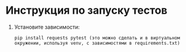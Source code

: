 # Инструкция по запуску тестов

1. Установите зависимости:
    ```В терминале наберите
    pip install requests pytest (это можно сделать и в виртуальном окружении, используя venv, с зависимостями в requirements.txt)
    ```
